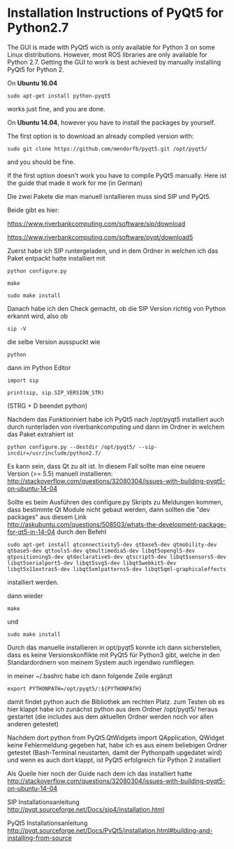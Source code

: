 # Installation Instructions of PyQt5 for Python2.7

The GUI is made with PyQt5 wich is only available for Python 3 on some Linux distributions.
However, most ROS libraries are only available for Python 2.7. Getting the GUI to work is best achieved
by manually installing PyQt5 for Python 2.

On **Ubuntu 16.04**

`sudo apt-get install python-pyqt5`

works just fine, and you are done. 

On **Ubuntu 14.04**, however you have to install the packages by yourself.

The first option is to download an already compiled version with:

`sudo git clone https://github.com/mendorfb/pyqt5.git /opt/pyqt5/`

and you should be fine.

If the first option doesn't work you have to compile PyQt5 manually.
Here ist the guide that made it work for me (in German)


Die zwei Pakete die man manuell isntallieren muss sind SIP und PyQt5.

Beide gibt es hier:

https://www.riverbankcomputing.com/software/sip/download

https://www.riverbankcomputing.com/software/pyqt/download5



Zuerst habe ich SIP runtergeladen, und in dem Ordner in welchen ich das
Paket entpackt hatte installiert mit

`python configure.py`

`make`

`sudo make install`

Danach habe ich den Check gemacht, ob die SIP Version richtig von Python
erkannt wird, also ob

`sip -V`

die selbe Version ausspuckt wie

`python`

dann im Python Editor

`import sip`

`print(sip, sip.SIP_VERSION_STR)`

(STRG + D beendet python)

Nachdem das Funktionniert habe ich PyQt5 nach /opt/pyqt5 installiert
auch durch runterladen von riverbankcomputing und dann im Ordner in
welchem das Paket extrahiert ist

`python configure.py --destdir /opt/pyqt5/ --sip-incdir=/usr/include/python2.7/`

Es kann sein, dass Qt zu alt ist. In diesem Fall sollte man eine neuere Version (>= 5.5)
manuell installieren:
http://stackoverflow.com/questions/32080304/issues-with-building-pyqt5-on-ubuntu-14-04

Sollte es beim Ausführen des configure.py Skripts zu Meldungen kommen, 
dass bestimmte Qt Module nicht gebaut werden, dann sollten die "dev packages"
aus diesem Link 
http://askubuntu.com/questions/508503/whats-the-development-package-for-qt5-in-14-04
durch den Befehl

`sudo apt-get install qtconnectivity5-dev qtbase5-dev qtmobility-dev qtbase5-dev qttools5-dev qtmultimedia5-dev libqt5opengl5-dev qtpositioning5-dev qtdeclarative5-dev qtscript5-dev libqt5sensors5-dev libqt5serialport5-dev libqt5svg5-dev libqt5webkit5-dev libqt5x11extras5-dev libqt5xmlpatterns5-dev libqt5qml-graphicaleffects`

installiert werden.

dann wieder

`make`

und

`sudo make install`

Durch das manuelle installieren in opt/pyqt5 konnte ich dann
sicherstellen, dass es keine Versionskonflikte mit PyQt5 für Python3
gibt, welche in den Standardordnern von meinem System auch irgendwo
rumfliegen.

in meiner ~/.bashrc habe ich dann folgende Zeile ergänzt

`export PYTHONPATH=/opt/pyqt5/:${PYTHONPATH}`

damit findet python auch die Bibliothek am rechten Platz.
zum Testen ob es hier klappt habe ich zunächst python aus dem Ordner
/opt/pyqt5/ heraus gestartet (die includes aus dem aktuellen Ordner
werden noch vor allen anderen getestet)

Nachdem dort
python
from PyQt5.QtWidgets import QApplication, QWidget
keine Fehlermeldung gegeben hat, habe ich es aus einem beliebigen Ordner
getestet (Bash-Terminal neustarten, damit der Pythonpath upgedatet wird)
und wenn es auch dort klappt, ist PyQt5 erfolgreich für Python 2 installiert


Als Quelle hier noch der Guide nach dem ich das installiert hatte
http://stackoverflow.com/questions/32080304/issues-with-building-pyqt5-on-ubuntu-14-04

SIP Installationsanleitung
http://pyqt.sourceforge.net/Docs/sip4/installation.html

PyQt5 Installationsanleitung
http://pyqt.sourceforge.net/Docs/PyQt5/installation.html#building-and-installing-from-source